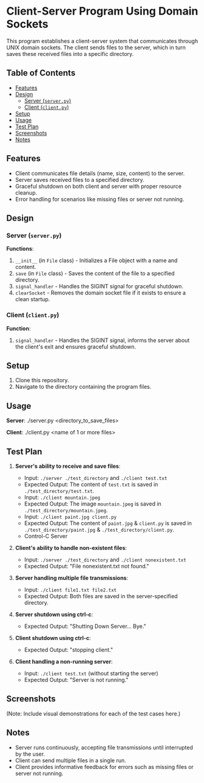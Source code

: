 # Client-Server Program Using Domain Sockets

This program establishes a client-server system that communicates through UNIX domain sockets. The client sends files to the server, which in turn saves these received files into a specific directory.

## Table of Contents

- [Features](#features)
- [Design](#design)
  - [Server (`server.py`)](#server-serverpy)
  - [Client (`client.py`)](#client-clientpy)
- [Setup](#setup)
- [Usage](#usage)
- [Test Plan](#test-plan)
- [Screenshots](#screenshots)
- [Notes](#notes)

## Features

- Client communicates file details (name, size, content) to the server.
- Server saves received files to a specified directory.
- Graceful shutdown on both client and server with proper resource cleanup.
- Error handling for scenarios like missing files or server not running.

## Design

### Server (`server.py`)

**Functions**:

1. `__init__` (in `File` class) - Initializes a File object with a name and content.
2. `save` (in `File` class) - Saves the content of the file to a specified directory.
3. `signal_handler` - Handles the SIGINT signal for graceful shutdown.
4. `clearSocket` - Removes the domain socket file if it exists to ensure a clean startup.

### Client (`client.py`)

**Function**:

1. `signal_handler` - Handles the SIGINT signal, informs the server about the client's exit and ensures graceful shutdown.

## Setup

1. Clone this repository.
2. Navigate to the directory containing the program files.

## Usage

**Server**:
./server.py <directory_to_save_files>

**Client**:
./client.py <name of 1 or more files>

## Test Plan

1. **Server's ability to receive and save files**:
   - Input: `./server ./test_directory` and `./client test.txt`
   - Expected Output: The content of `test.txt` is saved in `./test_directory/test.txt`.
   - Input: `./client mountain.jpeg`
   - Expected Output: The image `mountain.jpeg` is saved in `./test_directory/mountain.jpeg`.
   - Input: `./client paint.jpg client.py`
   - Expected Output: The content of `paint.jpg` & `client.py` is saved in `./test_directory/paint.jpg` & `./test_directory/client.py`.
   - Control-C Server
2. **Client's ability to handle non-existent files**:

   - Input: `./server ./test_directory` and `./client nonexistent.txt`
   - Expected Output: "File nonexistent.txt not found."

3. **Server handling multiple file transmissions**:

   - Input: `./client file1.txt file2.txt`
   - Expected Output: Both files are saved in the server-specified directory.

4. **Server shutdown using ctrl-c**:

   - Expected Output: "Shutting Down Server... Bye."

5. **Client shutdown using ctrl-c**:

   - Expected Output: "stopping client."

6. **Client handling a non-running server**:
   - Input: `./client test.txt` (without starting the server)
   - Expected Output: "Server is not running."

## Screenshots

(Note: Include visual demonstrations for each of the test cases here.)

## Notes

- Server runs continuously, accepting file transmissions until interrupted by the user.
- Client can send multiple files in a single run.
- Client provides informative feedback for errors such as missing files or server not running.
